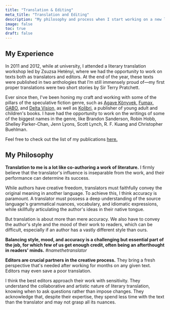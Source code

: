 ```yaml
---
title: "Translation & Editing"
meta_title: "Translation and Editing"
description: "My philosophy and process when I start working on a new literary project"
image: false
toc: true
draft: false
---
```


## My Experience

In 2011 and 2012, while at university, I attended a literary translation workshop led by Zsuzsa Hetényi, where we had the opportunity to work on texts both as translators and editors. At the end of the year, these texts were published in two anthologies that I’m still immensely proud of—my first proper translations were two short stories by Sir Terry Pratchett.

Ever since then, I've been honing my craft and working with some of the pillars of the speculative fiction genre, such as [Agave Könyvek,](https://agavekonyvek.hu/) [Fumax,](https://fumax.hu/) [GABO,](https://gabo.hu/) and [Delta Vision,](https://www.facebook.com/DeltaVisionKiado) as well as [Kolibri,](https://www.facebook.com/kolibrikiado/?locale=hu_HU) a publisher of young adult and children's books. I have had the opportunity to work on the writings of some of the biggest names in the genre, like Brandon Sanderson, Robin Hobb, Shelley Parker-Chan, Jenn Lyons, Scott Lynch,  R. F. Kuang and Christopher Buehlman.

Feel free to check out the list of my publications [here.](/publications)

## My Philosophy
**Translation to me is a lot like co-authoring a work of literature.** I firmly believe that the translator's influence is inseparable from the work, and their performance can determine its success.

While authors have creative freedom, translators must faithfully convey the original meaning in another language. To achieve this, I think accuracy is paramount. A translator must possess a deep understanding of the source language's grammatical nuances, vocabulary, and idiomatic expressions, while skillfully articulating the author's ideas in their native tongue.

But translation is about more than mere accuracy. We also have to convey the author's style and the mood of their work to readers, which can be difficult, especially if an author has a vastly different style than ours.

**Balancing style, mood, and accuracy is a challenging but essential part of the job, for which few of us get enough credit, often being an afterthought in readers' minds.** *#namethetranslator*

**Editors are crucial partners in the creative process.** They bring a fresh perspective that's needed after working for months on any given text. Editors may even save a poor translation.

I think the best editors approach their work with sensitivity. They understand the collaborative and artistic nature of literary translation, knowing when to ask questions rather than impose changes. They acknowledge that, despite their expertise, they spend less time with the text than the translator and may not grasp all its nuances.